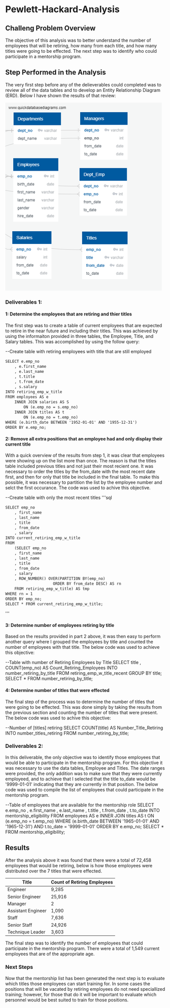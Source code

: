 # Pewlett-Hackard-Analysis
## Challeng Problem Overview
The objective of this analysis was to better understand the number of employees that will be retiring, how many from each title, and how many titles were going to be effected.  The next step was to identify who could participate in a mentorship program.

## Step Performed in the Analysis
The very first step before any of the delieverables could completed was to review all of the data tables and to develop an Entity Relationship Diagram (ERD).  Below I have shown the results of that review:

!["ERD of Employee Data"](https://github.com/Duegan24/Pewlett-Hackard-Analysis/blob/master/EmployeeDB.png)

### Deliverables 1:
#### 1:  Determine the employees that are retiring and thier titles
The first step was to create a table of current employees that are expected to retire in the near future and including their titles.  This was achieved by using the informaiton provided in three tables, the Employee, Title, and Salary tables.  This was accomplished by using the follow query:

--Create table with retiring employees with title that are still employed
<pre><code>SELECT e.emp_no
    , e.first_name
    , e.last_name
	, t.title
	, t.from_date
	, s.salary
INTO retiring_emp_w_title
FROM employees AS e
	INNER JOIN salaries AS S
		ON (e.emp_no = s.emp_no)
	INNER JOIN titles AS t
		ON (e.emp_no = t.emp_no)
WHERE (e.birth_date BETWEEN '1952-01-01' AND '1955-12-31')
ORDER BY e.emp_no;</code></pre>

#### 2:  Remove all extra positions that an employee had and only display their current title
With a quick overview of the results from step 1, it was clear that employees were showing up on the list more than once.  The reason is that the titles table included previous titles and not just their most recient one.  It was necessary to order the titles by the from_date with the most recent date first, and then for only that title be included in the final table.  To make this possible, it was necessary to partition the list by the employee number and selct the first occurance.  The code was used to achive this objective.

--Create table with only the most recent titles
'''sql
<pre><code>SELECT emp_no
	, first_name
	, last_name
	, title
	, from_date
	, salary
INTO current_retiring_emp_w_title
FROM
	(SELECT emp_no
	, first_name
	, last_name
	, title
	, from_date
	, salary
	, ROW_NUMBER() OVER(PARTITION BY(emp_no)
					 ORDER BY from_date DESC) AS rn
	FROM retiring_emp_w_title) AS tmp
WHERE rn = 1
ORDER BY emp_no;
SELECT * FROM current_retiring_emp_w_title;</code></pre>
'''

#### 3: Determine number of employees retiring by title
Based on the results provided in part 2 above, it was then easy to perform another query where I grouped the employees by title and counted the number of employees with that title.  The below code was used to achieve this objective:

--Table with number of Retiring Employees by Title
SELECT title
	, COUNT(emp_no) AS Count_Retiring_Employees
INTO number_retiring_by_title
FROM retiring_emp_w_title_recent
GROUP BY title;
SELECT * FROM number_retiring_by_title; 

#### 4:  Determine number of titles that were effected
The final step of the process was to determine the number of titles that were going to be effected.  This was done simply by taking the results from the previous section and counting the number of titles that were present.  The below code was used to achive this objective:

--Number of [titles] retiring
SELECT COUNT(title) AS Number_Title_Retiring
INTO number_titles_retiring
FROM number_retiring_by_title;

### Deliverables 2:
In this deliverable, the only objective was to identify those employees that would be able to participate in the mentorship program.  For this objective it was necessary to use the data tables, Employee and Titles.  The date ranges were provided, the only addition was to make sure that they were currently employeed, and to achieve that I selected that the title to_date would be '9999-01-01' indicating that they are currently in that  position.  The below code was used to compile the list of employees that could participate in the mentorship program.

--Table of employees that are available for the mentorship role
SELECT e.emp_no
	, e.first_name
	, e.last_name
	, t.title
	, t.from_date
	, t.to_date
INTO mentorship_eligibility
FROM employees AS e
	INNER JOIN titles AS t
		ON (e.emp_no = t.emp_no)
WHERE (e.birth_date BETWEEN '1965-01-01' AND '1965-12-31')
	AND t.to_date = '9999-01-01'
ORDER BY e.emp_no;
SELECT * FROM mentorship_eligibility;

## Results
After the analysis above it was found that there were a total of 72,458 employees that would be retiring, below is how those employees were distributed over the 7 titles that were effected.

| Title | Count of Retiring Employees|
| --- | --- |
| Engineer | 9,285 |
| Senior Engineer | 25,916 |
| Manager | 2 |
| Assistant Engineer | 1,090 |
| Staff | 7,636 |
| Senior Staff | 24,926 |
| Technique Leader | 3,603 |

The final step was to identify the number of employees that could participate in the mentorship program.  There were a total of 1,549 current employees that are of the appropriate age.  

### Next Steps
Now that the mentorship list has been generated the next step is to evaluate which titles those employees can start training for.  In some cases the positions that will be vacated by retiring employees do not need speciallized training; however, for those that do it will be important to evaluate which personnel would be best suited to train for those positions.  